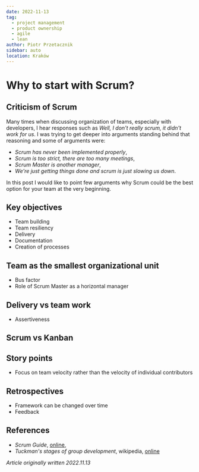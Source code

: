 ```yaml
---
date: 2022-11-13
tag:
  - project management
  - product ownership
  - agile
  - lean
author: Piotr Przetacznik
sidebar: auto
location: Kraków
---
```


# Why to start with Scrum?

## Criticism of Scrum

Many times when discussing organization of teams, especially with developers, I hear responses such as _Well, I don't really scrum, it didn't work for us_. I was trying to get deeper into arguments standing behind that reasoning and some of arguments were:

* _Scrum has never been implemented properly_,
* _Scrum is too strict, there are too many meetings_,
* _Scrum Master is another manager_,
* _We're just getting things done and scrum is just slowing us down_.

In this post I would like to point few arguments why Scrum could be the best option for your team at the very beginning.

## Key objectives

* Team building
* Team resiliency
* Delivery
* Documentation
* Creation of processes

##  Team as the smallest organizational unit

* Bus factor
* Role of Scrum Master as a horizontal manager

## Delivery vs team work

* Assertiveness

## Scrum vs Kanban

## Story points

* Focus on team velocity rather than the velocity of individual contributors

## Retrospectives

* Framework can be changed over time
* Feedback

## References

* *Scrum Guide*, [online](https://scrumguides.org/scrum-guide.html),
* *Tuckman's stages of group development*, wikipedia, [online](https://en.wikipedia.org/wiki/Tuckman%27s_stages_of_group_development)

*Article originally written 2022.11.13*
